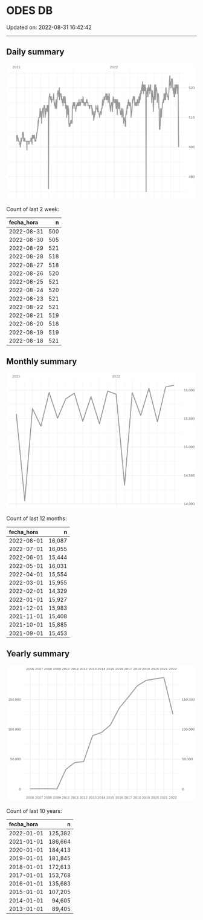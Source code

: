 
# ODES DB

Updated on: 2022-08-31 16:42:42

-----

## Daily summary

![](figures/unnamed-chunk-2-1.png)<!-- -->

Count of last 2 week:

| fecha\_hora |   n |
| :---------- | --: |
| 2022-08-31  | 500 |
| 2022-08-30  | 505 |
| 2022-08-29  | 521 |
| 2022-08-28  | 518 |
| 2022-08-27  | 518 |
| 2022-08-26  | 520 |
| 2022-08-25  | 521 |
| 2022-08-24  | 520 |
| 2022-08-23  | 521 |
| 2022-08-22  | 521 |
| 2022-08-21  | 519 |
| 2022-08-20  | 518 |
| 2022-08-19  | 519 |
| 2022-08-18  | 521 |

## Monthly summary

![](figures/unnamed-chunk-4-1.png)<!-- -->

Count of last 12 months:

| fecha\_hora |      n |
| :---------- | -----: |
| 2022-08-01  | 16,087 |
| 2022-07-01  | 16,055 |
| 2022-06-01  | 15,444 |
| 2022-05-01  | 16,031 |
| 2022-04-01  | 15,554 |
| 2022-03-01  | 15,955 |
| 2022-02-01  | 14,329 |
| 2022-01-01  | 15,927 |
| 2021-12-01  | 15,983 |
| 2021-11-01  | 15,408 |
| 2021-10-01  | 15,885 |
| 2021-09-01  | 15,453 |

## Yearly summary

![](figures/unnamed-chunk-6-1.png)<!-- -->

Count of last 10 years:

| fecha\_hora |       n |
| :---------- | ------: |
| 2022-01-01  | 125,382 |
| 2021-01-01  | 186,664 |
| 2020-01-01  | 184,413 |
| 2019-01-01  | 181,845 |
| 2018-01-01  | 172,613 |
| 2017-01-01  | 153,768 |
| 2016-01-01  | 135,683 |
| 2015-01-01  | 107,205 |
| 2014-01-01  |  94,605 |
| 2013-01-01  |  89,405 |
